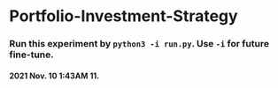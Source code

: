 # Portfolio-Investment-Strategy

### Run this experiment by `python3 -i run.py`. Use `-i` for future fine-tune.

#### 2021 Nov. 10 1:43AM 11.
